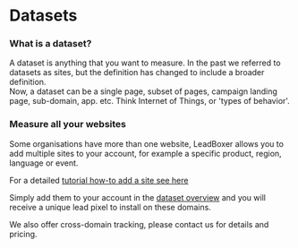 # Datasets

### What is a dataset?&#x20;

A dataset is anything that you want to measure. In the past we referred to datasets as sites, but the definition has changed to include a broader definition. \
Now, a dataset can be a  single page, subset of pages, campaign landing page, sub-domain, app. etc. Think Internet of Things, or 'types of behavior'.&#x20;

### Measure all your websites

Some organisations have more than one website, LeadBoxer allows you to add multiple sites to your account, for example a specific product, region, language or event.

For a detailed [tutorial how-to add a site see here](../../integrations/website/lead-tracking-pixel.md)

Simply add them to your account in the [dataset overview](https://app.leadboxer.com/datasets) and you will receive a unique lead pixel to install on these domains.

We also offer cross-domain tracking, please contact us for details and pricing.
